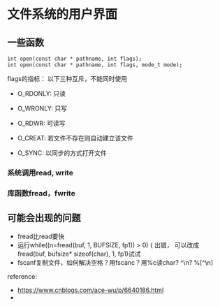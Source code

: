 # 文件系统的用户界面

## 一些函数

```
int open(const char * pathname, int flags);
int open(const char * pathname, int flags, mode_t mode);
```

flags的指标：
以下三种互斥，不能同时使用
- O_RDONLY: 只读
- O_WRONLY: 只写
- O_RDWR: 可读写

- O_CREAT: 若文件不存在则自动建立该文件
- O_SYNC: 以同步的方式打开文件
### 系统调用read, write

### 库函数fread，fwrite

## 可能会出现的问题

- fread比read要快
- 运行while((n=fread(buf, 1, BUFSIZE, fp1)) > 0) {
出错， 可以改成fread(buf, bufsize* sizeof(char), 1, fp1)试试
- fscanf复制文件，如何解决空格？用fscanc？用%c读char? ^\n? %[^\n]


reference:
- https://www.cnblogs.com/ace-wu/p/6640186.html
-
